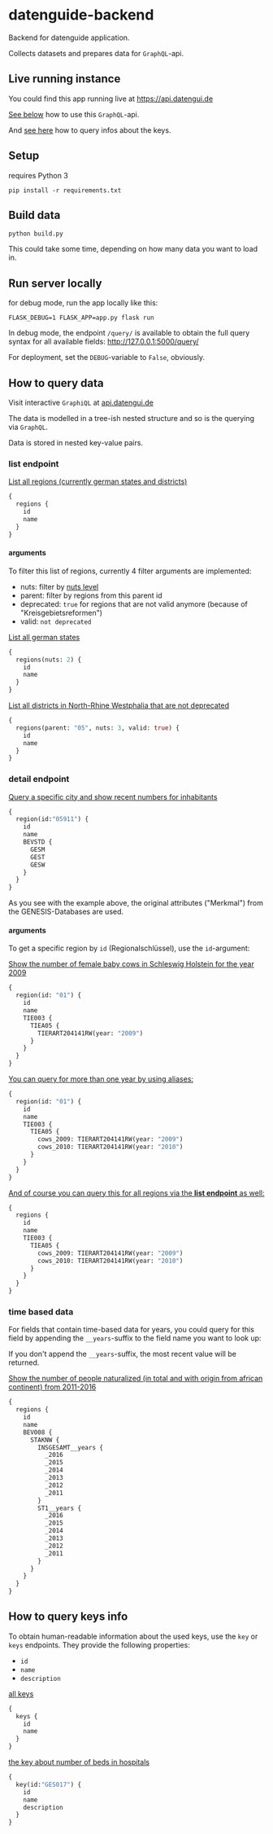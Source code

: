 # datenguide-backend

Backend for datenguide application.

Collects datasets and prepares data for `GraphQL`-api.

## Live running instance

You could find this app running live at https://api.datengui.de

[See below](#how-to-query-data) how to use this `GraphQL`-api.

And [see here](#how-to-query-keys-info) how to query infos about the keys.

## Setup

requires Python 3

    pip install -r requirements.txt


## Build data

    python build.py

This could take some time, depending on how many data you want to load in.

## Run server locally

for debug mode, run the app locally like this:

    FLASK_DEBUG=1 FLASK_APP=app.py flask run

In debug mode, the endpoint `/query/` is available to obtain the full query
syntax for all available fields: http://127.0.0.1:5000/query/

For deployment, set the `DEBUG`-variable to `False`, obviously.

## How to query data

Visit interactive `GraphiQL` at [api.datengui.de](https://api.datengui.de/)

The data is modelled in a tree-ish nested structure and so is the querying via
`GraphQL`.

Data is stored in nested key-value pairs.

### list endpoint

[List all regions (currently german states and districts)](https://api.datengui.de/?query=%7B%0A%20%20regions%20%7B%0A%20%20%20%20id%0A%20%20%20%20name%0A%20%20%7D%0A%7D%0A)

```graphql
{
  regions {
    id
    name
  }
}
```

#### arguments

To filter this list of regions, currently 4 filter arguments are implemented:
- nuts: filter by [nuts level](https://en.wikipedia.org/wiki/Nomenclature_of_Territorial_Units_for_Statistics)
- parent: filter by regions from this parent id
- deprecated: `true` for regions that are not valid anymore (because of
  "Kreisgebietsreformen")
- valid: `not deprecated`

[List all german states](https://api.datengui.de/?query=%7B%0A%20%20regions(nuts%3A%202)%20%7B%0A%20%20%20%20id%0A%20%20%20%20name%0A%20%20%7D%0A%7D%0A)

```graphql
{
  regions(nuts: 2) {
    id
    name
  }
}
```

[List all districts in North-Rhine Westphalia that are not deprecated](https://api.datengui.de/?query=%7B%0A%20%20regions(parent%3A%20%2205%22%2C%20nuts%3A%203%2C%20deprecated%3A%20false)%20%7B%0A%20%20%20%20id%0A%20%20%20%20name%0A%20%20%7D%0A%7D%0A)

```graphql
{
  regions(parent: "05", nuts: 3, valid: true) {
    id
    name
  }
}
```


### detail endpoint

[Query a specific city and show recent numbers for inhabitants](https://api.datengui.de/?query=%7B%0A%20%20region(id%3A%2205911%22)%20%7B%0A%20%20%20%20id%0A%20%20%20%20name%0A%20%20%20%20BEVSTD%20%7B%0A%20%20%20%20%20%20GESM%0A%20%20%20%20%20%20GEST%0A%20%20%20%20%20%20GESW%0A%20%20%20%20%7D%0A%20%20%7D%0A%7D%0A)

```graphql
{
  region(id:"05911") {
    id
    name
    BEVSTD {
      GESM
      GEST
      GESW
    }
  }
}
```

As you see with the example above, the original attributes ("Merkmal") from the
GENESIS-Databases are used.

#### arguments

To get a specific region by `id` (Regionalschlüssel), use the `id`-argument:

[Show the number of female baby cows in Schleswig Holstein for the year 2009](https://api.datengui.de/?query=%7B%0A%20%20region(id%3A%20%2201%22)%20%7B%0A%20%20%20%20id%0A%20%20%20%20name%0A%20%20%20%20TIE003%20%7B%0A%20%20%20%20%20%20TIEA05%20%7B%0A%20%20%20%20%20%20%20%20TIERART204141RW(year%3A%222009%22)%0A%20%20%20%20%20%20%7D%0A%20%20%20%20%7D%0A%20%20%7D%0A%7D%0A)

```graphql
{
  region(id: "01") {
    id
    name
    TIE003 {
      TIEA05 {
        TIERART204141RW(year: "2009")
      }
    }
  }
}
```

[You can query for more than one year by using aliases:](https://api.datengui.de/?query=%7B%0A%20%20region(id%3A%20%2201%22)%20%7B%0A%20%20%20%20id%0A%20%20%20%20name%0A%20%20%20%20TIE003%20%7B%0A%20%20%20%20%20%20TIEA05%20%7B%0A%20%20%20%20%20%20%20%20cows_2009%3A%20TIERART204141RW(year%3A%20%222009%22)%0A%20%20%20%20%20%20%20%20cows_2010%3A%20TIERART204141RW(year%3A%20%222010%22)%0A%20%20%20%20%20%20%7D%0A%20%20%20%20%7D%0A%20%20%7D%0A%7D%0A)

```graphql
{
  region(id: "01") {
    id
    name
    TIE003 {
      TIEA05 {
        cows_2009: TIERART204141RW(year: "2009")
        cows_2010: TIERART204141RW(year: "2010")
      }
    }
  }
}
```

[And of course you can query this for all regions via the **list endpoint** as well:](https://api.datengui.de/?query=%7B%0A%20%20regions%20%7B%0A%20%20%20%20id%0A%20%20%20%20name%0A%20%20%20%20TIE003%20%7B%0A%20%20%20%20%20%20TIEA05%20%7B%0A%20%20%20%20%20%20%20%20cows_2009%3A%20TIERART204141RW(year%3A%20%222009%22)%0A%20%20%20%20%20%20%20%20cows_2010%3A%20TIERART204141RW(year%3A%20%222010%22)%0A%20%20%20%20%20%20%7D%0A%20%20%20%20%7D%0A%20%20%7D%0A%7D%0A)

```graphql
{
  regions {
    id
    name
    TIE003 {
      TIEA05 {
        cows_2009: TIERART204141RW(year: "2009")
        cows_2010: TIERART204141RW(year: "2010")
      }
    }
  }
}
```

### time based data

For fields that contain time-based data for years, you could query for this
field by appending the `__years`-suffix to the field name you want to look up:

If you don't append the `__years`-suffix, the most recent value will be
returned.

[Show the number of people naturalized (in total and with origin from african continent) from 2011-2016](https://api.datengui.de/?query=%7B%0A%20%20regions%20%7B%0A%20%20%20%20id%0A%20%20%20%20name%0A%20%20%20%20BEV008%20%7B%0A%20%20%20%20%20%20STAKNW%20%7B%0A%20%20%20%20%20%20%20%20INSGESAMT__years%20%7B%0A%20%20%20%20%20%20%20%20%20%20_2016%0A%20%20%20%20%20%20%20%20%20%20_2015%0A%20%20%20%20%20%20%20%20%20%20_2014%0A%20%20%20%20%20%20%20%20%20%20_2013%0A%20%20%20%20%20%20%20%20%20%20_2012%0A%20%20%20%20%20%20%20%20%20%20_2011%0A%20%20%20%20%20%20%20%20%7D%0A%20%20%20%20%20%20%20%20ST1__years%20%7B%0A%20%20%20%20%20%20%20%20%20%20_2016%0A%20%20%20%20%20%20%20%20%20%20_2015%0A%20%20%20%20%20%20%20%20%20%20_2014%0A%20%20%20%20%20%20%20%20%20%20_2013%0A%20%20%20%20%20%20%20%20%20%20_2012%0A%20%20%20%20%20%20%20%20%20%20_2011%0A%20%20%20%20%20%20%20%20%7D%0A%20%20%20%20%20%20%7D%0A%20%20%20%20%7D%0A%20%20%7D%0A%7D%0A)

```graphql
{
  regions {
    id
    name
    BEV008 {
      STAKNW {
        INSGESAMT__years {
          _2016
          _2015
          _2014
          _2013
          _2012
          _2011
        }
        ST1__years {
          _2016
          _2015
          _2014
          _2013
          _2012
          _2011
        }
      }
    }
  }
}
```

## How to query keys info

To obtain human-readable information about the used keys, use the `key` or
`keys` endpoints. They provide the following properties:
- `id`
- `name`
- `description`

[all keys](https://api.datengui.de/?query=%7B%0A%20%20keys%20%7B%0A%20%20%20%20id%0A%20%20%20%20name%0A%20%20%7D%0A%7D)

```graphql
{
  keys {
    id
    name
  }
}
```

[the key about number of beds in hospitals](https://api.datengui.de/?query=%7B%0A%20%20key(id%3A%22GES017%22)%20%7B%0A%20%20%20%20id%0A%20%20%20%20name%0A%20%20%20%20description%0A%20%20%7D%0A%7D)

```graphql
{
  key(id:"GES017") {
    id
    name
    description
  }
}
```

